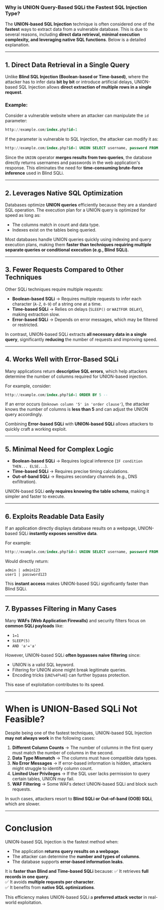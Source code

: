
### Why is UNION Query-Based SQLi the Fastest SQL Injection Type?

The **UNION-based SQL Injection** technique is often considered one of the **fastest** ways to extract data from a vulnerable database. This is due to several reasons, including **direct data retrieval, minimal execution complexity, and leveraging native SQL functions**. Below is a detailed explanation.

---

## **1. Direct Data Retrieval in a Single Query**
Unlike **Blind SQL Injection (Boolean-based or Time-based)**, where the attacker has to infer data **bit by bit** or introduce artificial delays, UNION-based SQL Injection allows **direct extraction of multiple rows in a single request**.  

### **Example:**  
Consider a vulnerable website where an attacker can manipulate the `id` parameter:  

```sql
http://example.com/index.php?id=1
```

If the parameter is vulnerable to SQL Injection, the attacker can modify it as:

```sql
http://example.com/index.php?id=1 UNION SELECT username, password FROM users
```

Since the `UNION` operator **merges results from two queries**, the database directly returns usernames and passwords in the web application's response. This eliminates the need for **time-consuming brute-force inference** used in Blind SQLi.

---

## **2. Leverages Native SQL Optimization**
Databases optimize **UNION queries** efficiently because they are a standard SQL operation. The execution plan for a UNION query is optimized for speed as long as:
- The columns match in count and data type.
- Indexes exist on the tables being queried.

Most databases handle UNION queries quickly using indexing and query execution plans, making them **faster than techniques requiring multiple separate queries or conditional execution (e.g., Blind SQLi).**

---

## **3. Fewer Requests Compared to Other Techniques**
Other SQLi techniques require multiple requests:
- **Boolean-based SQLi** → Requires multiple requests to infer each character (`A-Z`, `0-9`) of a string one at a time.
- **Time-based SQLi** → Relies on delays (`SLEEP()` or `WAITFOR DELAY`), making extraction slow.
- **Error-based SQLi** → Depends on error messages, which may be filtered or restricted.

In contrast, UNION-based SQLi extracts **all necessary data in a single query**, significantly **reducing** the number of requests and improving speed.

---

## **4. Works Well with Error-Based SQLi**
Many applications return **descriptive SQL errors**, which help attackers determine the number of columns required for UNION-based injection.

For example, consider:
```sql
http://example.com/index.php?id=1 ORDER BY 5 --
```
If an error occurs (`Unknown column '5' in 'order clause'`), the attacker knows the number of columns is **less than 5** and can adjust the UNION query accordingly.

Combining **Error-based SQLi** with **UNION-based SQLi** allows attackers to quickly craft a working exploit.

---

## **5. Minimal Need for Complex Logic**
- **Boolean-based SQLi** → Requires logical inference (`IF condition THEN... ELSE...`).
- **Time-based SQLi** → Requires precise timing calculations.
- **Out-of-band SQLi** → Requires secondary channels (e.g., DNS exfiltration).

UNION-based SQLi **only requires knowing the table schema**, making it simpler and faster to execute.

---

## **6. Exploits Readable Data Easily**
If an application directly displays database results on a webpage, UNION-based SQLi **instantly exposes sensitive data**.

For example:
```sql
http://example.com/index.php?id=1 UNION SELECT username, password FROM users
```
Would directly return:
```
admin | admin123
user1 | password123
```
This **instant access** makes UNION-based SQLi significantly faster than Blind SQLi.

---

## **7. Bypasses Filtering in Many Cases**
Many **WAFs (Web Application Firewalls)** and security filters focus on **common SQLi payloads** like:
- `1=1`
- `SLEEP(5)`
- `AND 'a'='a'`

However, UNION-based SQLi **often bypasses naive filtering** since:
- UNION is a valid SQL keyword.
- Filtering for UNION alone might break legitimate queries.
- Encoding tricks (`UNI%4F%4E`) can further bypass protection.

This ease of exploitation contributes to its speed.

---

# **When is UNION-Based SQLi Not Feasible?**
Despite being one of the fastest techniques, UNION-based SQL Injection **may not always work** in the following cases:
1. **Different Column Counts** → The number of columns in the first query must match the number of columns in the second.
2. **Data Type Mismatch** → The columns must have compatible data types.
3. **No Error Messages** → If error-based information is hidden, attackers might struggle to identify column count.
4. **Limited User Privileges** → If the SQL user lacks permission to query certain tables, UNION may fail.
5. **WAF Filtering** → Some WAFs detect UNION-based SQLi and block such requests.

In such cases, attackers resort to **Blind SQLi or Out-of-band (OOB) SQLi**, which are slower.

---

# **Conclusion**
UNION-based SQL Injection is the fastest method when:
- The application **returns query results on a webpage**.
- The attacker can determine the **number and types of columns**.
- The database supports **error-based information leaks**.

It is **faster than Blind and Time-based SQLi** because:
✅ It retrieves **full records in one query**.  
✅ It avoids **multiple requests per character**.  
✅ It benefits from **native SQL optimizations**.  

This efficiency makes UNION-based SQLi a **preferred attack vector** in real-world exploitation.
